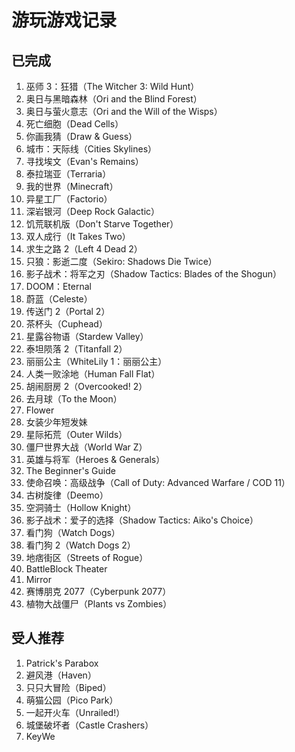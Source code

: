 # 游玩游戏记录

## 已完成

1. 巫师 3：狂猎（The Witcher 3: Wild Hunt）
2. 奥日与黑暗森林（Ori and the Blind Forest）
3. 奥日与萤火意志（Ori and the Will of the Wisps）
4. 死亡细胞（Dead Cells）
5. 你画我猜（Draw & Guess）
6. 城市：天际线（Cities Skylines）
7. 寻找埃文（Evan's Remains）
8. 泰拉瑞亚（Terraria）
9. 我的世界（Minecraft）
10. 异星工厂（Factorio）
11. 深岩银河（Deep Rock Galactic）
12. 饥荒联机版（Don't Starve Together）
13. 双人成行（It Takes Two）
14. 求生之路 2（Left 4 Dead 2）
15. 只狼：影逝二度（Sekiro: Shadows Die Twice）
16. 影子战术：将军之刃（Shadow Tactics: Blades of the Shogun）
17. DOOM：Eternal
18. 蔚蓝（Celeste）
19. 传送门 2（Portal 2）
20. 茶杯头（Cuphead）
21. 星露谷物语（Stardew Valley）
22. 泰坦陨落 2（Titanfall 2）
23. 丽丽公主（WhiteLily 1：丽丽公主）
24. 人类一败涂地（Human Fall Flat）
25. 胡闹厨房 2（Overcooked! 2）
26. 去月球（To the Moon）
27. Flower
28. 女装少年短发妹
29. 星际拓荒（Outer Wilds）
30. 僵尸世界大战（World War Z）
31. 英雄与将军（Heroes & Generals）
32. The Beginner's Guide
33. 使命召唤：高级战争（Call of Duty: Advanced Warfare / COD 11）
34. 古树旋律（Deemo）
35. 空洞骑士（Hollow Knight）
36. 影子战术：爱子的选择（Shadow Tactics: Aiko's Choice）
37. 看门狗（Watch Dogs）
38. 看门狗 2（Watch Dogs 2）
39. 地痞街区（Streets of Rogue）
40. BattleBlock Theater
41. Mirror
42. 赛博朋克 2077（Cyberpunk 2077）
43. 植物大战僵尸（Plants vs Zombies）

## 受人推荐

1. Patrick's Parabox
2. 避风港（Haven）
3. 只只大冒险（Biped）
4. 萌猫公园（Pico Park）
5. 一起开火车（Unrailed!）
6. 城堡破坏者（Castle Crashers）
7. KeyWe